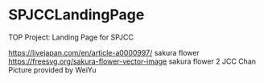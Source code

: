 # SPJCCLandingPage
TOP Project: Landing Page for SPJCC

https://livejapan.com/en/article-a0000997/ sakura flower
https://freesvg.org/sakura-flower-vector-image sakura flower 2
JCC Chan Picture provided by WeiYu